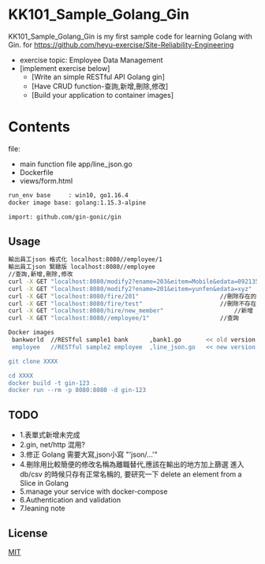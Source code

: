 # KK101_Sample_Golang_Gin

KK101_Sample_Golang_Gin is my first sample code for learning Golang with Gin.
for https://github.com/heyu-exercise/Site-Reliability-Engineering

- exercise topic: Employee Data Management
- [implement exercise below]
  - [Write an simple RESTful API Golang gin]
  - [Have CRUD function-查詢,新增,刪除,修改]
  - [Build your application to container images]

# Contents
file:
- main function file app/line_json.go
- Dockerfile
- views/form.html

```bash
run_env base     : win10, go1.16.4
docker image base: golang:1.15.3-alpine

import: github.com/gin-gonic/gin
```

## Usage

```bash
輸出員工json 格式化 localhost:8080//employee/1
輸出員工json 緊緻版 localhost:8080//employee
//查詢,新增,刪除,修改
curl -X GET "localhost:8080/modify2?ename=203&eitem=Mobile&edata=0921357888"//修改
curl -X GET "localhost:8080/modify2?ename=201&eitem=yunfen&edata=xyz"		//修改無對應
curl -X GET "localhost:8080/fire/201"						//刪除存在的
curl -X GET "localhost:8080/fire/test"						//刪除不存在
curl -X GET "localhost:8080/hire/new_member"					//新增
curl -X GET "localhost:8080//employee/1"					//查詢

```

```bash
Docker images
 bankworld	//RESTful sample1 bank		,bank1.go  		<< old version
 employee	//RESTful sample2 employee	,line_json.go	<< new version

git clone XXXX

cd XXXX
docker build -t gin-123 .
docker run --rm -p 8080:8080 -d gin-123
```

## TODO
- 1.表單式新增未完成
- 2.gin, net/http 混用?
- 3.修正 Golang 需要大寫,json小寫 "'json/...'"
- 4.刪除用比較簡便的修改名稱為離職替代,應該在輸出的地方加上篩選
		進入 db/csv 的時候只存有正常名稱的,
		要研究一下 delete an element from a Slice in Golang 
- 5.manage your service with docker-compose
- 6.Authentication and validation 
- 7.leaning note
	
## License
[MIT](https://choosealicense.com/licenses/mit/)

